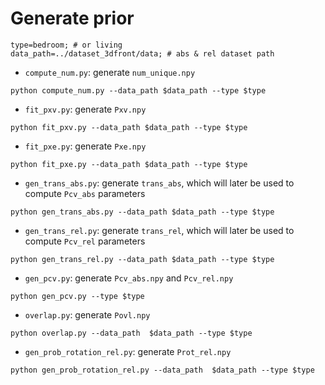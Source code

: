 # Generate prior
```
type=bedroom; # or living
data_path=../dataset_3dfront/data; # abs & rel dataset path
```

- `compute_num.py`: generate `num_unique.npy`
```
python compute_num.py --data_path $data_path --type $type
```

- `fit_pxv.py`: generate `Pxv.npy`
```
python fit_pxv.py --data_path $data_path --type $type
```

- `fit_pxe.py`: generate `Pxe.npy`
```
python fit_pxe.py --data_path $data_path --type $type
```

- `gen_trans_abs.py`: generate `trans_abs`, which will later be used to compute `Pcv_abs` parameters
```
python gen_trans_abs.py --data_path $data_path --type $type
```

- `gen_trans_rel.py`: generate `trans_rel`, which will later be used to compute `Pcv_rel` parameters
```
python gen_trans_rel.py --data_path $data_path --type $type
```

- `gen_pcv.py`: generate `Pcv_abs.npy` and `Pcv_rel.npy`
```
python gen_pcv.py --type $type
```

- `overlap.py`: generate `Povl.npy`
```
python overlap.py --data_path  $data_path --type $type
```

- `gen_prob_rotation_rel.py`: generate `Prot_rel.npy`
```
python gen_prob_rotation_rel.py --data_path  $data_path --type $type
```


